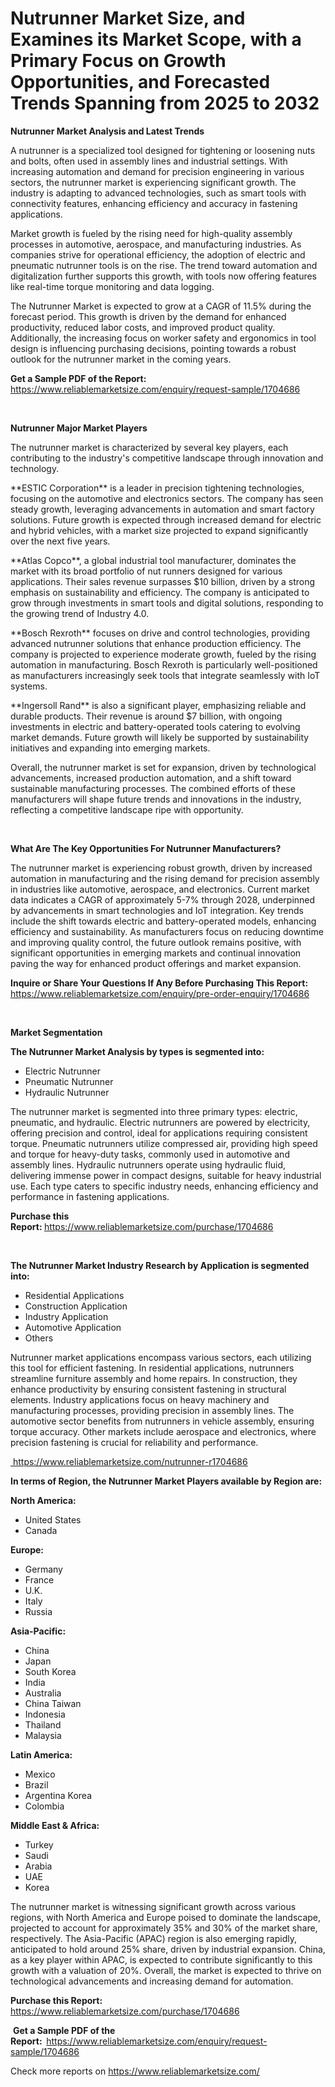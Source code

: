 <p><h1>Nutrunner Market Size, and Examines its Market Scope, with a Primary Focus on Growth Opportunities, and Forecasted Trends Spanning from 2025 to 2032</h1></p><p><strong>Nutrunner Market Analysis and Latest Trends</strong></p>
<p><p>A nutrunner is a specialized tool designed for tightening or loosening nuts and bolts, often used in assembly lines and industrial settings. With increasing automation and demand for precision engineering in various sectors, the nutrunner market is experiencing significant growth. The industry is adapting to advanced technologies, such as smart tools with connectivity features, enhancing efficiency and accuracy in fastening applications.</p><p>Market growth is fueled by the rising need for high-quality assembly processes in automotive, aerospace, and manufacturing industries. As companies strive for operational efficiency, the adoption of electric and pneumatic nutrunner tools is on the rise. The trend toward automation and digitalization further supports this growth, with tools now offering features like real-time torque monitoring and data logging.</p><p>The Nutrunner Market is expected to grow at a CAGR of 11.5% during the forecast period. This growth is driven by the demand for enhanced productivity, reduced labor costs, and improved product quality. Additionally, the increasing focus on worker safety and ergonomics in tool design is influencing purchasing decisions, pointing towards a robust outlook for the nutrunner market in the coming years.</p></p>
<p><strong>Get a Sample PDF of the Report:&nbsp;</strong> <a href="https://www.reliablemarketsize.com/enquiry/request-sample/1704686?utm_campaign=2475&utm_medium=2&utm_source=Github&utm_content=ia&utm_term=10042025&utm_id=nutrunner">https://www.reliablemarketsize.com/enquiry/request-sample/1704686</a></p>
<p>&nbsp;</p>
<p><strong>Nutrunner Major Market Players</strong></p>
<p><p>The nutrunner market is characterized by several key players, each contributing to the industry's competitive landscape through innovation and technology. </p><p>**ESTIC Corporation** is a leader in precision tightening technologies, focusing on the automotive and electronics sectors. The company has seen steady growth, leveraging advancements in automation and smart factory solutions. Future growth is expected through increased demand for electric and hybrid vehicles, with a market size projected to expand significantly over the next five years.</p><p>**Atlas Copco**, a global industrial tool manufacturer, dominates the market with its broad portfolio of nut runners designed for various applications. Their sales revenue surpasses $10 billion, driven by a strong emphasis on sustainability and efficiency. The company is anticipated to grow through investments in smart tools and digital solutions, responding to the growing trend of Industry 4.0.</p><p>**Bosch Rexroth** focuses on drive and control technologies, providing advanced nutrunner solutions that enhance production efficiency. The company is projected to experience moderate growth, fueled by the rising automation in manufacturing. Bosch Rexroth is particularly well-positioned as manufacturers increasingly seek tools that integrate seamlessly with IoT systems.</p><p>**Ingersoll Rand** is also a significant player, emphasizing reliable and durable products. Their revenue is around $7 billion, with ongoing investments in electric and battery-operated tools catering to evolving market demands. Future growth will likely be supported by sustainability initiatives and expanding into emerging markets.</p><p>Overall, the nutrunner market is set for expansion, driven by technological advancements, increased production automation, and a shift toward sustainable manufacturing processes. The combined efforts of these manufacturers will shape future trends and innovations in the industry, reflecting a competitive landscape ripe with opportunity.</p></p>
<p>&nbsp;</p>
<p><strong>What Are The Key Opportunities For Nutrunner Manufacturers?</strong></p>
<p><p>The nutrunner market is experiencing robust growth, driven by increased automation in manufacturing and the rising demand for precision assembly in industries like automotive, aerospace, and electronics. Current market data indicates a CAGR of approximately 5-7% through 2028, underpinned by advancements in smart technologies and IoT integration. Key trends include the shift towards electric and battery-operated models, enhancing efficiency and sustainability. As manufacturers focus on reducing downtime and improving quality control, the future outlook remains positive, with significant opportunities in emerging markets and continual innovation paving the way for enhanced product offerings and market expansion.</p></p>
<p><strong>Inquire or Share Your Questions If Any Before Purchasing This Report:</strong> <a href="https://www.reliablemarketsize.com/enquiry/pre-order-enquiry/1704686?utm_campaign=2475&utm_medium=2&utm_source=Github&utm_content=ia&utm_term=10042025&utm_id=nutrunner">https://www.reliablemarketsize.com/enquiry/pre-order-enquiry/1704686</a></p>
<p>&nbsp;</p>
<p><strong>Market Segmentation</strong></p>
<p><strong>The Nutrunner Market Analysis by types is segmented into:</strong></p>
<p><ul><li>Electric Nutrunner</li><li>Pneumatic Nutrunner</li><li>Hydraulic Nutrunner</li></ul></p>
<p><p>The nutrunner market is segmented into three primary types: electric, pneumatic, and hydraulic. Electric nutrunners are powered by electricity, offering precision and control, ideal for applications requiring consistent torque. Pneumatic nutrunners utilize compressed air, providing high speed and torque for heavy-duty tasks, commonly used in automotive and assembly lines. Hydraulic nutrunners operate using hydraulic fluid, delivering immense power in compact designs, suitable for heavy industrial use. Each type caters to specific industry needs, enhancing efficiency and performance in fastening applications.</p></p>
<p><strong>Purchase this Report:&nbsp;</strong><a href="https://www.reliablemarketsize.com/purchase/1704686?utm_campaign=2475&utm_medium=2&utm_source=Github&utm_content=ia&utm_term=10042025&utm_id=nutrunner">https://www.reliablemarketsize.com/purchase/1704686</a></p>
<p>&nbsp;</p>
<p><strong>The Nutrunner Market Industry Research by Application is segmented into:</strong></p>
<p><ul><li>Residential Applications</li><li>Construction Application</li><li>Industry Application</li><li>Automotive Application</li><li>Others</li></ul></p>
<p><p>Nutrunner market applications encompass various sectors, each utilizing this tool for efficient fastening. In residential applications, nutrunners streamline furniture assembly and home repairs. In construction, they enhance productivity by ensuring consistent fastening in structural elements. Industry applications focus on heavy machinery and manufacturing processes, providing precision in assembly lines. The automotive sector benefits from nutrunners in vehicle assembly, ensuring torque accuracy. Other markets include aerospace and electronics, where precision fastening is crucial for reliability and performance.</p></p>
<p><a href="https://www.reliablemarketsize.com/nutrunner-r1704686?utm_campaign=2475&utm_medium=2&utm_source=Github&utm_content=ia&utm_term=10042025&utm_id=nutrunner">&nbsp;https://www.reliablemarketsize.com/nutrunner-r1704686</a></p>
<p><strong>In terms of Region, the Nutrunner Market Players available by Region are:</strong></p>
<p>
    <p> <strong> North America: </strong>
        <ul>
            <li>United States</li>
            <li>Canada</li>
        </ul>
        </p> 
    <p> <strong> Europe: </strong>
        <ul>
            <li>Germany</li>
            <li>France</li>
            <li>U.K.</li>
            <li>Italy</li>
            <li>Russia</li>
        </ul>
        </p> 
    <p> <strong> Asia-Pacific: </strong>
        <ul>
            <li>China</li>
            <li>Japan</li>
            <li>South Korea</li>
            <li>India</li>
            <li>Australia</li>
            <li>China Taiwan</li>
            <li>Indonesia</li>
            <li>Thailand</li>
            <li>Malaysia</li>
        </ul>
        </p> 
    <p> <strong> Latin America: </strong>
        <ul>
            <li>Mexico</li>
            <li>Brazil</li>
            <li>Argentina Korea</li>
            <li>Colombia</li>
        </ul>
        </p> 
    <p> <strong> Middle East & Africa: </strong>
        <ul>
            <li>Turkey</li>
            <li>Saudi</li>
            <li>Arabia</li>
            <li>UAE</li>
            <li>Korea</li>
        </ul>
    </p>
    </p>
<p><p>The nutrunner market is witnessing significant growth across various regions, with North America and Europe poised to dominate the landscape, projected to account for approximately 35% and 30% of the market share, respectively. The Asia-Pacific (APAC) region is also emerging rapidly, anticipated to hold around 25% share, driven by industrial expansion. China, as a key player within APAC, is expected to contribute significantly to this growth with a valuation of 20%. Overall, the market is expected to thrive on technological advancements and increasing demand for automation.</p></p>
<p><strong>Purchase this Report: </strong><a href="https://www.reliablemarketsize.com/purchase/1704686?utm_campaign=2475&utm_medium=2&utm_source=Github&utm_content=ia&utm_term=10042025&utm_id=nutrunner">https://www.reliablemarketsize.com/purchase/1704686</a></p>
<p>&nbsp;<strong>Get a Sample PDF of the Report:&nbsp;&nbsp;</strong><a href="https://www.reliablemarketsize.com/enquiry/request-sample/1704686?utm_campaign=2475&utm_medium=2&utm_source=Github&utm_content=ia&utm_term=10042025&utm_id=nutrunner">https://www.reliablemarketsize.com/enquiry/request-sample/1704686</a></p>
<p><strong></strong></p>
<p>Check more reports on <a href="https://www.reliablemarketsize.com/?utm_campaign=2475&utm_medium=2&utm_source=Github&utm_content=ia&utm_term=10042025&utm_id=nutrunner">https://www.reliablemarketsize.com/</a></p>